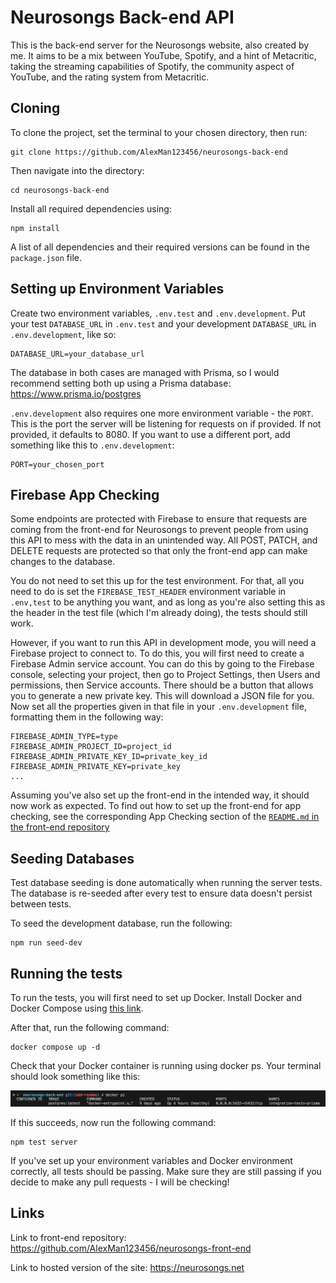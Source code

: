 # Neurosongs Back-end API

This is the back-end server for the Neurosongs website, also created by me. It aims to be a mix between YouTube, Spotify, and a hint of Metacritic, taking the streaming capabilities of Spotify, the community aspect of YouTube, and the rating system from Metacritic.

## Cloning

To clone the project, set the terminal to your chosen directory, then run:

    git clone https://github.com/AlexMan123456/neurosongs-back-end

Then navigate into the directory:

    cd neurosongs-back-end

Install all required dependencies using:

    npm install

A list of all dependencies and their required versions can be found in the `package.json` file.

## Setting up Environment Variables

Create two environment variables, `.env.test` and `.env.development`. Put your test `DATABASE_URL` in `.env.test` and your development `DATABASE_URL` in `.env.development`, like so:

    DATABASE_URL=your_database_url

The database in both cases are managed with Prisma, so I would recommend setting both up using a Prisma database: https://www.prisma.io/postgres

`.env.development` also requires one more environment variable - the `PORT`. This is the port the server will be listening for requests on if provided. If not provided, it defaults to 8080. If you want to use a different port, add something like this to `.env.development`:

    PORT=your_chosen_port

## Firebase App Checking

Some endpoints are protected with Firebase to ensure that requests are coming from the front-end for Neurosongs to prevent people from using this API to mess with the data in an unintended way. All POST, PATCH, and DELETE requests are protected so that only the front-end app can make changes to the database.

You do not need to set this up for the test environment. For that, all you need to do is set the `FIREBASE_TEST_HEADER` environment variable in `.env,test` to be anything you want, and as long as you're also setting this as the header in the test file (which I'm already doing), the tests should still work.

However, if you want to run this API in development mode, you will need a Firebase project to connect to. To do this, you will first need to create a Firebase Admin service account. You can do this by going to the Firebase console, selecting your project, then go to Project Settings, then Users and permissions, then Service accounts. There should be a button that allows you to generate a new private key. This will download a JSON file for you. Now set all the properties given in that file in your `.env.development` file, formatting them in the following way:

    FIREBASE_ADMIN_TYPE=type
    FIREBASE_ADMIN_PROJECT_ID=project_id
    FIREBASE_ADMIN_PRIVATE_KEY_ID=private_key_id
    FIREBASE_ADMIN_PRIVATE_KEY=private_key
    ...

Assuming you've also set up the front-end in the intended way, it should now work as expected. To find out how to set up the front-end for app checking, see the corresponding App Checking section of the [`README.md` in the front-end repository](https://github.com/AlexMan123456/neurosongs-front-end/blob/main/README.md)

## Seeding Databases

Test database seeding is done automatically when running the server tests. The database is re-seeded after every test to ensure data doesn't persist between tests.

To seed the development database, run the following:
    
    npm run seed-dev

## Running the tests

To run the tests, you will first need to set up Docker. Install Docker and Docker Compose using [this link](https://docs.docker.com/get-started/get-docker/).

After that, run the following command:

    docker compose up -d

Check that your Docker container is running using docker ps. Your terminal should look something like this:

![CONTAINER ID: (your container ID). IMAGE: postgres:latest. COMMAND: "docker-entrypoint.s...". CREATED: 9 days ago. STATUS: Up 4 hours (healthy). PORTS: 0.0.0.0:5432->5432/tcp. NAMES: integration-tests-prisma.](./docker-ps-result.png)

If this succeeds, now run the following command:

    npm test server

If you've set up your environment variables and Docker environment correctly, all tests should be passing. Make sure they are still passing if you decide to make any pull requests - I will be checking!

## Links

Link to front-end repository: https://github.com/AlexMan123456/neurosongs-front-end

Link to hosted version of the site: https://neurosongs.net
